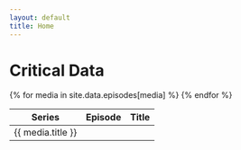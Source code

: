 ```yaml
---
layout: default
title: Home
---
```

# Critical Data

<table>
  <thead>
    <tr>
      <th>Series</th>
      <th>Episode</th>
      <th>Title</th>
    </tr>
  </thead>
  <tbody>
    <tr>
{% for media in site.data.episodes[media] %}
      <td>{{ media.title }}</td>
{% endfor %}
    </tr>
  </tbody>
</table>
